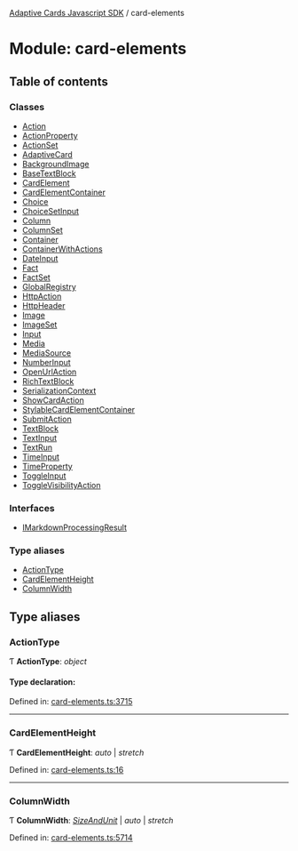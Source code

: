 [Adaptive Cards Javascript SDK](../README.md) / card-elements

# Module: card-elements

## Table of contents

### Classes

- [Action](../classes/card_elements.action.md)
- [ActionProperty](../classes/card_elements.actionproperty.md)
- [ActionSet](../classes/card_elements.actionset.md)
- [AdaptiveCard](../classes/card_elements.adaptivecard.md)
- [BackgroundImage](../classes/card_elements.backgroundimage.md)
- [BaseTextBlock](../classes/card_elements.basetextblock.md)
- [CardElement](../classes/card_elements.cardelement.md)
- [CardElementContainer](../classes/card_elements.cardelementcontainer.md)
- [Choice](../classes/card_elements.choice.md)
- [ChoiceSetInput](../classes/card_elements.choicesetinput.md)
- [Column](../classes/card_elements.column.md)
- [ColumnSet](../classes/card_elements.columnset.md)
- [Container](../classes/card_elements.container.md)
- [ContainerWithActions](../classes/card_elements.containerwithactions.md)
- [DateInput](../classes/card_elements.dateinput.md)
- [Fact](../classes/card_elements.fact.md)
- [FactSet](../classes/card_elements.factset.md)
- [GlobalRegistry](../classes/card_elements.globalregistry.md)
- [HttpAction](../classes/card_elements.httpaction.md)
- [HttpHeader](../classes/card_elements.httpheader.md)
- [Image](../classes/card_elements.image.md)
- [ImageSet](../classes/card_elements.imageset.md)
- [Input](../classes/card_elements.input.md)
- [Media](../classes/card_elements.media.md)
- [MediaSource](../classes/card_elements.mediasource.md)
- [NumberInput](../classes/card_elements.numberinput.md)
- [OpenUrlAction](../classes/card_elements.openurlaction.md)
- [RichTextBlock](../classes/card_elements.richtextblock.md)
- [SerializationContext](../classes/card_elements.serializationcontext.md)
- [ShowCardAction](../classes/card_elements.showcardaction.md)
- [StylableCardElementContainer](../classes/card_elements.stylablecardelementcontainer.md)
- [SubmitAction](../classes/card_elements.submitaction.md)
- [TextBlock](../classes/card_elements.textblock.md)
- [TextInput](../classes/card_elements.textinput.md)
- [TextRun](../classes/card_elements.textrun.md)
- [TimeInput](../classes/card_elements.timeinput.md)
- [TimeProperty](../classes/card_elements.timeproperty.md)
- [ToggleInput](../classes/card_elements.toggleinput.md)
- [ToggleVisibilityAction](../classes/card_elements.togglevisibilityaction.md)

### Interfaces

- [IMarkdownProcessingResult](../interfaces/card_elements.imarkdownprocessingresult.md)

### Type aliases

- [ActionType](card_elements.md#actiontype)
- [CardElementHeight](card_elements.md#cardelementheight)
- [ColumnWidth](card_elements.md#columnwidth)

## Type aliases

### ActionType

Ƭ **ActionType**: _object_

#### Type declaration:

Defined in: [card-elements.ts:3715](https://github.com/microsoft/AdaptiveCards/blob/0938a1f10/source/nodejs/adaptivecards/src/card-elements.ts#L3715)

---

### CardElementHeight

Ƭ **CardElementHeight**: _auto_ \| _stretch_

Defined in: [card-elements.ts:16](https://github.com/microsoft/AdaptiveCards/blob/0938a1f10/source/nodejs/adaptivecards/src/card-elements.ts#L16)

---

### ColumnWidth

Ƭ **ColumnWidth**: [_SizeAndUnit_](../classes/shared.sizeandunit.md) \| _auto_ \| _stretch_

Defined in: [card-elements.ts:5714](https://github.com/microsoft/AdaptiveCards/blob/0938a1f10/source/nodejs/adaptivecards/src/card-elements.ts#L5714)
